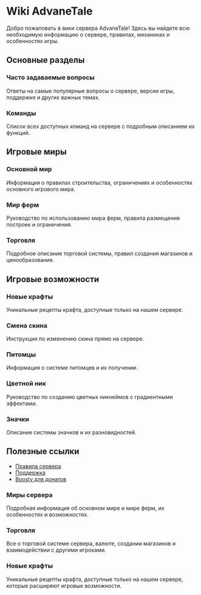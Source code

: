 # Wiki AdvaneTale

Добро пожаловать в вики сервера AdvaneTale! Здесь вы найдете всю необходимую информацию о сервере, правилах, механиках и особенностях игры.

## Основные разделы

### Часто задаваемые вопросы

Ответы на самые популярные вопросы о сервере, версии игры, поддержке и других важных темах.

### Команды

Список всех доступных команд на сервере с подробным описанием их функций.

## Игровые миры

### Основной мир

Информация о правилах строительства, ограничениях и особенностях основного игрового мира.

### Мир ферм

Руководство по использованию мира ферм, правила размещения построек и ограничения.

### Торговля

Подробное описание торговой системы, правил создания магазинов и ценообразования.

## Игровые возможности

### Новые крафты

Уникальные рецепты крафта, доступные только на нашем сервере.

### Смена скина

Инструкция по изменению скина прямо на сервере.

### Питомцы

Информация о системе питомцев и их получении.

### Цветной ник

Руководство по созданию цветных никнеймов с градиентными эффектами.

### Значки

Описание системы значков и их разновидностей.

## Полезные ссылки

- [Правила сервера](https://advanetale.site/rules)
- [Поддержка](https://t.me/advanetale_support)
- [Boosty для донатов](https://boosty.to/advanetale)

### Миры сервера

Подробная информация об основном мире и мире ферм, их особенностях и возможностях.

### Торговля

Все о торговой системе сервера, валюте, создании магазинов и взаимодействии с другими игроками.

### Новые крафты

Уникальные рецепты крафта, доступные только на нашем сервере, которые расширяют игровые возможности.
